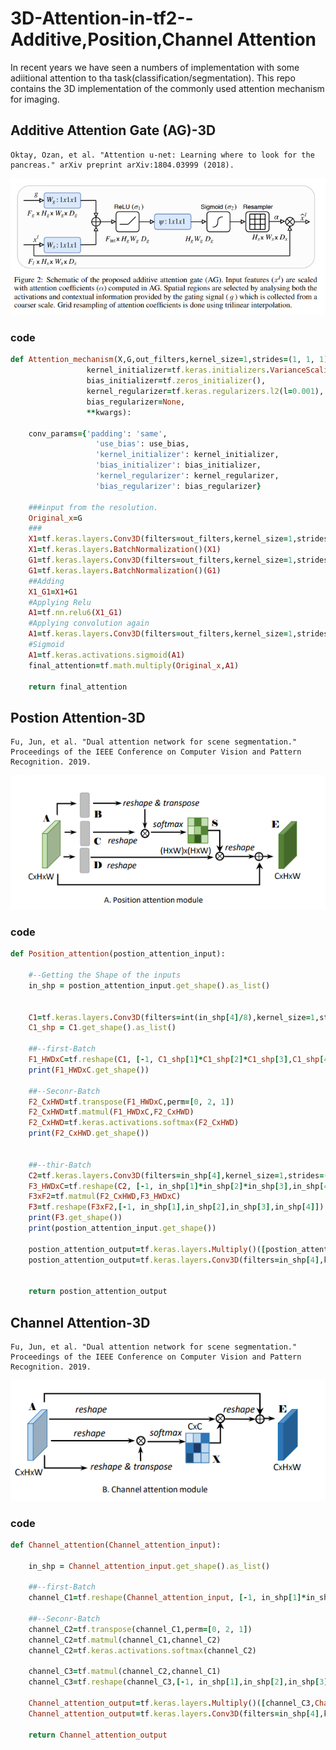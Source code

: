 # 3D-Attention-in-tf2--Additive,Position,Channel Attention
In recent years we have seen a numbers of implementation with some adiitional attention to tha task(classification/segmentation).
This repo contains the 3D implementation of the commonly used attention mechanism for imaging.





##  Additive Attention Gate (AG)-3D
```
Oktay, Ozan, et al. "Attention u-net: Learning where to look for the pancreas." arXiv preprint arXiv:1804.03999 (2018).

```
![dsc](https://github.com/fitushar/3D-Attention-in-tf2--Position-Channel-attention/blob/main/Figures/AG.PNG)

### code
```ruby
def Attention_mechanism(X,G,out_filters,kernel_size=1,strides=(1, 1, 1),use_bias=False,
                 kernel_initializer=tf.keras.initializers.VarianceScaling(distribution='uniform'),
                 bias_initializer=tf.zeros_initializer(),
                 kernel_regularizer=tf.keras.regularizers.l2(l=0.001),
                 bias_regularizer=None,
                 **kwargs):

    conv_params={'padding': 'same',
                   'use_bias': use_bias,
                   'kernel_initializer': kernel_initializer,
                   'bias_initializer': bias_initializer,
                   'kernel_regularizer': kernel_regularizer,
                   'bias_regularizer': bias_regularizer}

    ###input from the resolution.
    Original_x=G
    ###
    X1=tf.keras.layers.Conv3D(filters=out_filters,kernel_size=1,strides=1,**conv_params)(X)
    X1=tf.keras.layers.BatchNormalization()(X1)
    G1=tf.keras.layers.Conv3D(filters=out_filters,kernel_size=1,strides=1,**conv_params)(G)
    G1=tf.keras.layers.BatchNormalization()(G1)
    ##Adding
    X1_G1=X1+G1
    #Applying Relu
    A1=tf.nn.relu6(X1_G1)
    #Applying convolution again
    A1=tf.keras.layers.Conv3D(filters=out_filters,kernel_size=1,strides=1,**conv_params)(A1)
    #Sigmoid
    A1=tf.keras.activations.sigmoid(A1)
    final_attention=tf.math.multiply(Original_x,A1)

    return final_attention


```

## Postion Attention-3D
```
Fu, Jun, et al. "Dual attention network for scene segmentation." 
Proceedings of the IEEE Conference on Computer Vision and Pattern Recognition. 2019.
```
![dsc](https://github.com/fitushar/3D-Attention-in-tf2--Position-Channel-attention/blob/main/Figures/PA.PNG)
### code
```ruby
def Position_attention(postion_attention_input):

    #--Getting the Shape of the inputs
    in_shp = postion_attention_input.get_shape().as_list()


    C1=tf.keras.layers.Conv3D(filters=int(in_shp[4]/8),kernel_size=1,strides=(1,1,1))(postion_attention_input)
    C1_shp = C1.get_shape().as_list()

    ##--first-Batch
    F1_HWDxC=tf.reshape(C1, [-1, C1_shp[1]*C1_shp[2]*C1_shp[3],C1_shp[4]])
    print(F1_HWDxC.get_shape())

    ##--Seconr-Batch
    F2_CxHWD=tf.transpose(F1_HWDxC,perm=[0, 2, 1])
    F2_CxHWD=tf.matmul(F1_HWDxC,F2_CxHWD)
    F2_CxHWD=tf.keras.activations.softmax(F2_CxHWD)
    print(F2_CxHWD.get_shape())


    ##--thir-Batch
    C2=tf.keras.layers.Conv3D(filters=in_shp[4],kernel_size=1,strides=(1,1,1))(postion_attention_input)
    F3_HWDxC=tf.reshape(C2, [-1, in_shp[1]*in_shp[2]*in_shp[3],in_shp[4]])
    F3xF2=tf.matmul(F2_CxHWD,F3_HWDxC)
    F3=tf.reshape(F3xF2,[-1, in_shp[1],in_shp[2],in_shp[3],in_shp[4]])
    print(F3.get_shape())
    print(postion_attention_input.get_shape())
    
    postion_attention_output=tf.keras.layers.Multiply()([postion_attention_input,F3])
    postion_attention_output=tf.keras.layers.Conv3D(filters=in_shp[4],kernel_size=1,strides=(1,1,1))(postion_attention_output)


    return postion_attention_output
```

## Channel Attention-3D
```
Fu, Jun, et al. "Dual attention network for scene segmentation." 
Proceedings of the IEEE Conference on Computer Vision and Pattern Recognition. 2019.
```
![dsc](https://github.com/fitushar/3D-Attention-in-tf2--Position-Channel-attention/blob/main/Figures/CA.PNG)
### code
```ruby
def Channel_attention(Channel_attention_input):

    in_shp = Channel_attention_input.get_shape().as_list()

    ##--first-Batch
    channel_C1=tf.reshape(Channel_attention_input, [-1, in_shp[1]*in_shp[2]*in_shp[3],in_shp[4]])

    ##--Seconr-Batch
    channel_C2=tf.transpose(channel_C1,perm=[0, 2, 1])
    channel_C2=tf.matmul(channel_C1,channel_C2)
    channel_C2=tf.keras.activations.softmax(channel_C2)

    channel_C3=tf.matmul(channel_C2,channel_C1)
    channel_C3=tf.reshape(channel_C3,[-1, in_shp[1],in_shp[2],in_shp[3],in_shp[4]])

    Channel_attention_output=tf.keras.layers.Multiply()([channel_C3,Channel_attention_input])
    Channel_attention_output=tf.keras.layers.Conv3D(filters=in_shp[4],kernel_size=1,strides=(1,1,1))( Channel_attention_output)

    return Channel_attention_output

```
